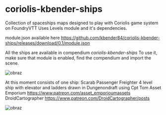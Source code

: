# coriolis-kbender-ships
Collection of spaceships maps designed to play with Coriolis game system on FoundryVTT
Uses Levels module and it's dependencies.

module.json available here 
https://github.com/kbender84/coriolis-kbender-ships/releases/download/0.1/module.json


All the ships are available in compendium _coriolis-kbender-ships_
To use it, make sure that module is enabled, find the compendium and import the scene.

![obraz](https://user-images.githubusercontent.com/66570321/171420973-5984a978-f251-4ab2-b30e-506374ebac16.png)

At this moment consists of one ship:
Scarab Passenger Freighter
4 level ship with elevator and ladders drawn in Dungenondraft using 
Cpt Tom Asset Emporium https://www.patreon.com/asset_emporioumassets 
DroidCartographer https://www.patreon.com/DroidCartographer/posts



![obraz](https://user-images.githubusercontent.com/66570321/171420027-9748f541-53a7-4789-9ed5-4767e5a72dd1.png)
